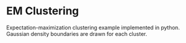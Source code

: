 # EM Clustering
Expectation-maximization clustering example implemented in python. Gaussian density boundaries are drawn for each cluster.
